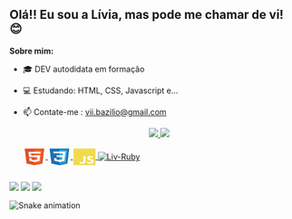 
## Olá!! Eu sou a Lívia, mas pode me chamar de vi! 😊

**Sobre mim:**
- 🎓 DEV autodidata em formação
- 💻 Estudando: HTML, CSS, Javascript e...
- 📫 Contate-me : vii.bazilio@gmail.com

  <div align="center">
    <a href="https://github.com/livvialta">
    <img height="180em" src="https://github-readme-status.vercel.app/api?username=livvialta&show_icons=true&theme=midnight-purple&include_all_commits=true&count_private=true"/>
    <img height="180em" src="https://github-readme-stats.vercel.app/api/top-langs/?username=livvialta&layout=compact&langs_count=16&theme=midnight-purple"/>
   </div>
  
  <div style="display: inline_block"><br>
  <img align="center" alt="Liv-HTML" height="30" width="40" src="https://raw.githubusercontent.com/devicons/devicon/master/icons/html5/html5-original.svg">
  <img align="center" alt="Liv-CSS" height="30" width="40" src="https://raw.githubusercontent.com/devicons/devicon/master/icons/css3/css3-original.svg">
  <img align="center" alt="Liv-Js" height="30" width="40" src="https://raw.githubusercontent.com/devicons/devicon/master/icons/javascript/javascript-plain.svg">
  <img align="center" alt="Liv-Ruby" height="30" width="40" src="https://cdn.jsdelivr.net/gh/devicons/devicon/icons/ruby/ruby-plain.svg">
</div>

##

<div> 
  <a target="_blank" href="https://www.instagram.com/livia_vialta/" target="_blank"><img src="https://img.shields.io/badge/-Instagram-%23E4405F?style=for-the-badge&logo=instagram&logoColor=white"></a>
  <a target="_blank" href = "mailto:vii.bazilio@gmail.com"><img src="https://img.shields.io/badge/-Gmail-%23333?style=for-the-badge&logo=gmail&logoColor=white"></a>
  <a target="_blank" href="https://www.linkedin.com/in/l%C3%ADvia-vialta/" target="_blank"><img src="https://img.shields.io/badge/-LinkedIn-%230077B5?style=for-the-badge&logo=linkedin&logoColor=white"></a> 
  
  ![Snake animation](https://github.com/livvialta/livvialta/blob/output/github-contribution-grid-snake.svg)
  
</div>


